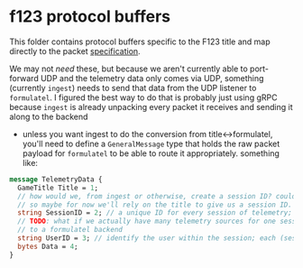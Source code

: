 # f123 protocol buffers

This folder contains protocol buffers specific to the F123 title and map directly to the packet [specification](https://answers.ea.com/t5/General-Discussion/F1-23-UDP-Specification/m-p/12633159?attachment-id=704910).

We may not _need_ these, but because we aren't currently able to port-forward UDP and the telemetry data only comes via UDP, something (currently `ingest`) needs to send that data from the UDP listener to `formulatel`. I figured the best way to do that is probably just using gRPC because `ingest` is already unpacking every packet it receives and sending it along to the backend

- unless you want ingest to do the conversion from title<->formulatel, you'll need to define a `GeneralMessage` type that holds the raw packet payload for `formulatel` to be able to route it appropriately. something like:

```proto
message TelemetryData {
  GameTitle Title = 1;
  // how would we, from ingest or otherwise, create a session ID? could/should we use an IP address? UDP doesn't really have a "connection",
  // so maybe for now we'll rely on the title to give us a session ID.
  string SessionID = 2; // a unique ID for every session of telemetry; this should correspond to the single telemetry source
  // TODO: what if we actually have many telemetry sources for one session? e.g. an online session where more than 1 player sends telemetry
  // to a formulatel backend
  string UserID = 3; // identify the user within the session; each (sessionID, userID) is a unique vehicle 
  bytes Data = 4;
}
```